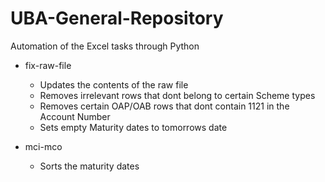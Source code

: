 # UBA-General-Repository

Automation of the Excel tasks through Python
* fix-raw-file
  * Updates the contents of the raw file
  * Removes irrelevant rows that dont belong to certain Scheme types
  * Removes certain OAP/OAB rows that dont contain 1121 in the Account Number
  * Sets empty Maturity dates to tomorrows date

* mci-mco
  * Sorts the maturity dates
